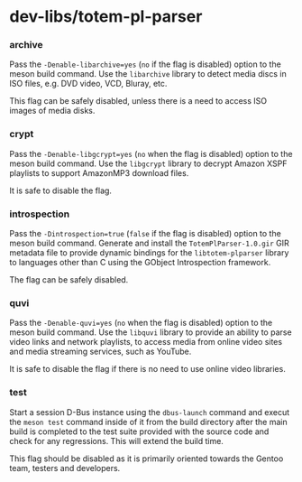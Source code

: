 # dev-libs/totem-pl-parser

### archive
Pass the `-Denable-libarchive=yes` (`no` if the flag is disabled) option to the meson build command. Use the `libarchive` library to detect media discs in ISO files, e.g. DVD video, VCD, Bluray, etc.

This flag can be safely disabled, unless there is a need to access ISO images of media disks.

### crypt
Pass the `-Denable-libgcrypt=yes` (`no` when the flag is disabled) option to the meson build command. Use the `libgcrypt` library to decrypt Amazon XSPF playlists to support AmazonMP3 download files.

It is safe to disable the flag.

### introspection
Pass the `-Dintrospection=true` (`false` if the flag is disabled) option to the meson build command. Generate and install the `TotemPlParser-1.0.gir` GIR metadata file to provide dynamic bindings for the `libtotem-plparser` library to languages other than C using the GObject Introspection framework.

The flag can be safely disabled.

### quvi
Pass the `-Denable-quvi=yes` (`no` when the flag is disabled) option to the meson build command. Use the `libquvi` library to provide an ability to parse video links and network playlists, to access media from online video sites and media streaming services, such as YouTube.

It is safe to disable the flag if there is no need to use online video libraries.

### test
Start a session D-Bus instance using the `dbus-launch` command and execut the `meson test` command inside of it from the build directory after the main build is completed to the test suite provided with the source code and check for any regressions. This will extend the build time.

This flag should be disabled as it is primarily oriented towards the Gentoo team, testers and developers.
